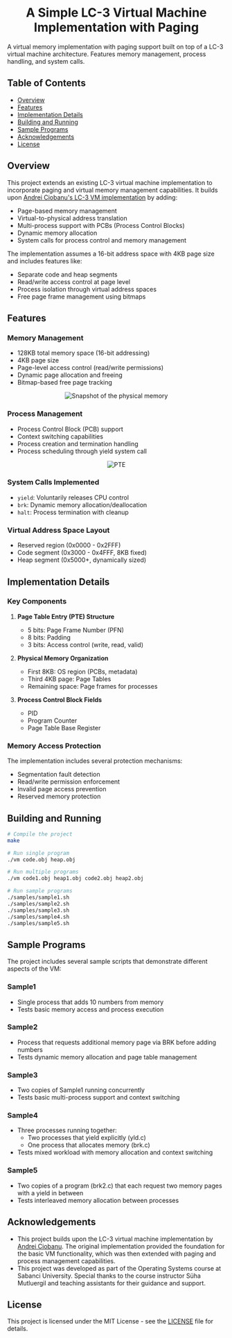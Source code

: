 <h1 align="center">
    A Simple LC-3 Virtual Machine Implementation with Paging 
</h1>
A virtual memory implementation with paging support built on top of a LC-3 virtual machine architecture. Features memory management, process handling, and system calls.

## Table of Contents
- [Overview](#overview)
- [Features](#features)
- [Implementation Details](#implementation-details)
- [Building and Running](#building-and-running)
- [Sample Programs](#sample-programs)
- [Acknowledgements](#acknowledgements)
- [License](#license)

## Overview
This project extends an existing LC-3 virtual machine implementation to incorporate paging and virtual memory management capabilities. It builds upon [Andrei Ciobanu's LC-3 VM implementation](https://github.com/nomemory/lc3-vm) by adding:
- Page-based memory management 
- Virtual-to-physical address translation
- Multi-process support with PCBs (Process Control Blocks)
- Dynamic memory allocation
- System calls for process control and memory management

The implementation assumes a 16-bit address space with 4KB page size and includes features like:
- Separate code and heap segments
- Read/write access control at page level
- Process isolation through virtual address spaces
- Free page frame management using bitmaps

## Features

### Memory Management
- 128KB total memory space (16-bit addressing)
- 4KB page size
- Page-level access control (read/write permissions)
- Dynamic page allocation and freeing
- Bitmap-based free page tracking

<div align="center">
    <img src="phys-mem.png" alt="Snapshot of the physical memory">
</div>
 
### Process Management
- Process Control Block (PCB) support
- Context switching capabilities 
- Process creation and termination handling
- Process scheduling through yield system call

<div align="center">
    <img src="pte.png" alt="PTE">
</div>

### System Calls Implemented
- `yield`: Voluntarily releases CPU control
- `brk`: Dynamic memory allocation/deallocation 
- `halt`: Process termination with cleanup

### Virtual Address Space Layout
- Reserved region (0x0000 - 0x2FFF)
- Code segment (0x3000 - 0x4FFF, 8KB fixed)
- Heap segment (0x5000+, dynamically sized)

## Implementation Details

### Key Components
1. **Page Table Entry (PTE) Structure**
   - 5 bits: Page Frame Number (PFN)
   - 8 bits: Padding
   - 3 bits: Access control (write, read, valid)

2. **Physical Memory Organization**
   - First 8KB: OS region (PCBs, metadata)
   - Third 4KB page: Page Tables
   - Remaining space: Page frames for processes

3. **Process Control Block Fields**
   - PID
   - Program Counter
   - Page Table Base Register

### Memory Access Protection
The implementation includes several protection mechanisms:
- Segmentation fault detection
- Read/write permission enforcement
- Invalid page access prevention
- Reserved memory protection

## Building and Running

```bash
# Compile the project
make

# Run single program
./vm code.obj heap.obj

# Run multiple programs
./vm code1.obj heap1.obj code2.obj heap2.obj

# Run sample programs
./samples/sample1.sh
./samples/sample2.sh
./samples/sample3.sh
./samples/sample4.sh
./samples/sample5.sh
```

## Sample Programs
The project includes several sample scripts that demonstrate different aspects of the VM:
### Sample1
- Single process that adds 10 numbers from memory
- Tests basic memory access and process execution

### Sample2
- Process that requests additional memory page via BRK before adding numbers
- Tests dynamic memory allocation and page table management

### Sample3
- Two copies of Sample1 running concurrently
- Tests basic multi-process support and context switching

### Sample4
- Three processes running together:
    - Two processes that yield explicitly (yld.c)
    - One process that allocates memory (brk.c)
- Tests mixed workload with memory allocation and context switching

### Sample5
- Two copies of a program (brk2.c) that each request two memory pages with a yield in between
- Tests interleaved memory allocation between processes

## Acknowledgements
- This project builds upon the LC-3 virtual machine implementation by [Andrei Ciobanu](https://github.com/nomemory/lc3-vm). The original implementation provided the foundation for the basic VM functionality, which was then extended with paging and process management capabilities.
- This project was developed as part of the Operating Systems course at Sabanci University. Special thanks to the course instructor Süha Mutluergil and teaching assistants for their guidance and support.

## License
This project is licensed under the MIT License - see the [LICENSE](/LICENSE) file for details.